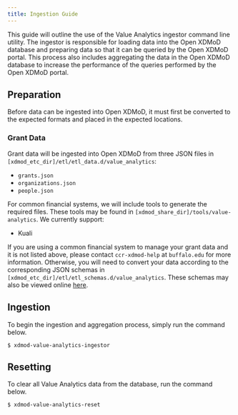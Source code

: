 ```yaml
---
title: Ingestion Guide
---
```


This guide will outline the use of the Value Analytics ingestor command line
utility.  The ingestor is responsible for loading data into the Open XDMoD
database and preparing data so that it can be queried by the Open XDMoD portal.
This process also includes aggregating the data in the Open XDMoD database to
increase the performance of the queries performed by the Open XDMoD portal.

## Preparation

Before data can be ingested into Open XDMoD, it must first be converted to
the expected formats and placed in the expected locations.

### Grant Data

Grant data will be ingested into Open XDMoD from three JSON files in
`[xdmod_etc_dir]/etl/etl_data.d/value_analytics`:

- `grants.json`
- `organizations.json`
- `people.json`

For common financial systems, we will include tools to generate the
required files. These tools may be found in
`[xdmod_share_dir]/tools/value-analytics`. We currently support:

- Kuali

If you are using a common financial system to manage your grant data and it is
not listed above, please contact `ccr-xdmod-help` at `buffalo.edu` for more
information. Otherwise, you will need to convert your data according to the
corresponding JSON schemas in
`[xdmod_etc_dir]/etl/etl_schemas.d/value_analytics`. These schemas may also
be viewed online [here](https://github.com/ubccr/xdmod-value-analytics/tree/master/configuration/etl/etl_schemas.d/value_analytics).

## Ingestion

To begin the ingestion and aggregation process, simply run the command below.

```
$ xdmod-value-analytics-ingestor
```

## Resetting

To clear all Value Analytics data from the database, run the command below.

```
$ xdmod-value-analytics-reset
```
